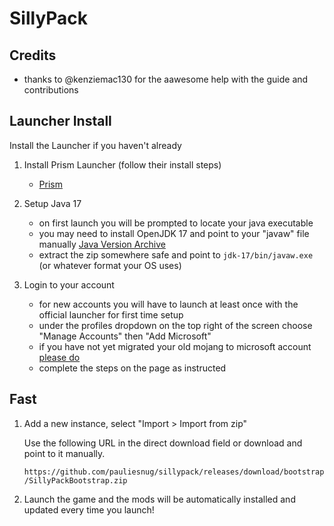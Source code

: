 # SillyPack

## Credits

- thanks to @kenziemac130 for the aawesome help with the guide and contributions

## Launcher Install

Install the Launcher if you haven't already

1. Install Prism Launcher (follow their install steps)
    - [Prism](https://prismlauncher.org/)

2. Setup Java 17
    - on first launch you will be prompted to locate your java executable
    - you may need to install OpenJDK 17 and point to your "javaw" file manually [Java Version Archive](https://jdk.java.net/archive/)
    - extract the zip somewhere safe and point to `jdk-17/bin/javaw.exe` (or whatever format your OS uses)

3. Login to your account
    - for new accounts you will have to launch at least once with the official launcher for first time setup
    - under the profiles dropdown on the top right of the screen choose "Manage Accounts" then "Add Microsoft"
    - if you have not yet migrated your old mojang to microsoft account [please do](https://www.minecraft.net/en-us/login?view=mojang)
    - complete the steps on the page as instructed

## Fast

1. Add a new instance, select "Import > Import from zip"

    Use the following URL in the direct download field or download and point to it manually.

    `https://github.com/pauliesnug/sillypack/releases/download/bootstrap/SillyPackBootstrap.zip`

2. Launch the game and the mods will be automatically installed and updated every time you launch!
